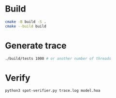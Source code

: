 # Build

``` sh
cmake -B build -S .
cmake --build build
```

# Generate trace

``` sh
./build/tests 1000 # or another number of threads
```

# Verify

``` sh
python3 spot-verifier.py trace.log model.hoa
```
